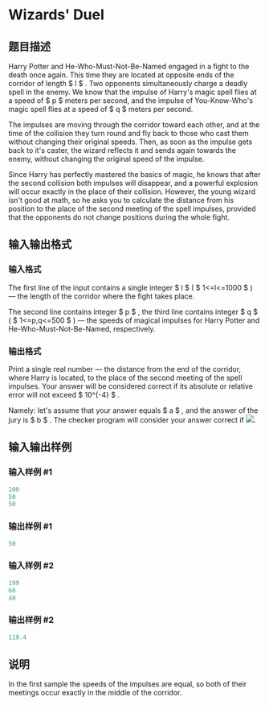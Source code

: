 # Wizards&#039; Duel

## 题目描述

Harry Potter and He-Who-Must-Not-Be-Named engaged in a fight to the death once again. This time they are located at opposite ends of the corridor of length $ l $ . Two opponents simultaneously charge a deadly spell in the enemy. We know that the impulse of Harry's magic spell flies at a speed of $ p $ meters per second, and the impulse of You-Know-Who's magic spell flies at a speed of $ q $ meters per second.

The impulses are moving through the corridor toward each other, and at the time of the collision they turn round and fly back to those who cast them without changing their original speeds. Then, as soon as the impulse gets back to it's caster, the wizard reflects it and sends again towards the enemy, without changing the original speed of the impulse.

Since Harry has perfectly mastered the basics of magic, he knows that after the second collision both impulses will disappear, and a powerful explosion will occur exactly in the place of their collision. However, the young wizard isn't good at math, so he asks you to calculate the distance from his position to the place of the second meeting of the spell impulses, provided that the opponents do not change positions during the whole fight.

## 输入输出格式

### 输入格式

The first line of the input contains a single integer $ l $ ( $ 1<=l<=1000 $ ) — the length of the corridor where the fight takes place.

The second line contains integer $ p $ , the third line contains integer $ q $ ( $ 1<=p,q<=500 $ ) — the speeds of magical impulses for Harry Potter and He-Who-Must-Not-Be-Named, respectively.

### 输出格式

Print a single real number — the distance from the end of the corridor, where Harry is located, to the place of the second meeting of the spell impulses. Your answer will be considered correct if its absolute or relative error will not exceed $ 10^{-4} $ .

Namely: let's assume that your answer equals $ a $ , and the answer of the jury is $ b $ . The checker program will consider your answer correct if ![](https://cdn.luogu.com.cn/upload/vjudge_pic/CF591A/52c84cb27b50fce8b08f35fa39c1f083ebd1a014.png).

## 输入输出样例

### 输入样例 #1

```cpp
100
50
50

```
### 输出样例 #1

```cpp
50

```
### 输入样例 #2

```cpp
199
60
40

```
### 输出样例 #2

```cpp
119.4

```
## 说明

In the first sample the speeds of the impulses are equal, so both of their meetings occur exactly in the middle of the corridor.

